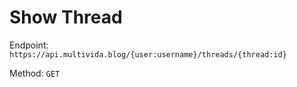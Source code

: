# Show Thread

Endpoint: `https://api.multivida.blog/{user:username}/threads/{thread:id}` 

Method: `GET`
